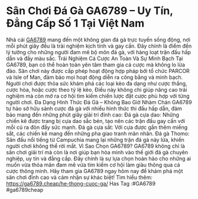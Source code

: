 # Sân Chơi Đá Gà GA6789 – Uy Tín, Đẳng Cấp Số 1 Tại Việt Nam
Nhà cái [GA6789](https://ga6789.cheap/) mang đến một không gian đá gà trực tuyến sống động, nơi mỗi phút giây đều là trải nghiệm kịch tính và gay cấn. Đây chính là điểm đến lý tưởng cho những người đam mê bộ môn đá gà, với hàng loạt trận đấu hấp dẫn và đầy màu sắc.
Trải Nghiệm Cá Cược An Toàn Và Sự Minh Bạch
Tại GA6789, bạn có thể hoàn toàn yên tâm tham gia cá cược mà không lo lừa đảo. Sân chơi này được cấp phép hoạt động hợp pháp bởi tổ chức PARCOR và Isle of Man, đảm bảo mọi hoạt động diễn ra công bằng và minh bạch.
Người chơi được thỏa sức khám phá các loại kèo đa dạng như cược thắng, cược hòa, hoặc cược theo tỷ lệ kèo. Điều này không chỉ giúp nâng cao trải nghiệm mà còn mở ra cơ hội tìm kiếm chiến lược đặt cược phù hợp với từng người chơi.
Đa Dạng Hình Thức Đá Gà – Không Bao Giờ Nhàm Chán
GA6789 tự hào sở hữu sảnh cược đá gà với nhiều hình thức thi đấu hấp dẫn, đảm bảo mang đến những phút giây giải trí đỉnh cao:
Đá gà cựa dao: Những chiến kê được trang bị cựa dao sắc bén, tạo nên các trận đấu gay cấn với mỗi cú ra đòn đầy sức mạnh.
Đá gà cựa sắt: Với cựa được gắn thêm miếng sắt, các chiến kê mang đến những pha giao tranh mãn nhãn.
Đá gà Thomo: Sân đấu nổi tiếng từ Campuchia mang lại những trận đá gà nảy lửa, khiến người chơi không thể rời mắt.
Vì Sao Chọn GA6789?
GA6789 không chỉ là sân chơi giải trí mà còn là nơi giúp bạn hòa mình vào thế giới đá gà chuyên nghiệp, uy tín và đẳng cấp. Đây chính là sự lựa chọn hoàn hảo cho những ai muốn vừa thỏa mãn đam mê vừa tìm kiếm cơ hội làm giàu thông qua cá cược thông minh.
Hãy tham gia GA6789 ngay hôm nay để khám phá một sân chơi đỉnh cao và cảm nhận sự khác biệt!
Tìm hiểu thêm: https://ga6789.cheap/he-thong-cuoc-ga/ 
Has Tag :#GA6789 #ga6789cheap
